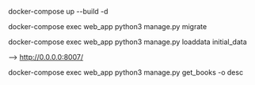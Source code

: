 docker-compose up --build -d

docker-compose exec web_app python3 manage.py migrate

docker-compose exec web_app python3 manage.py loaddata initial_data


--> http://0.0.0.0:8007/

docker-compose exec web_app python3 manage.py get_books -o desc